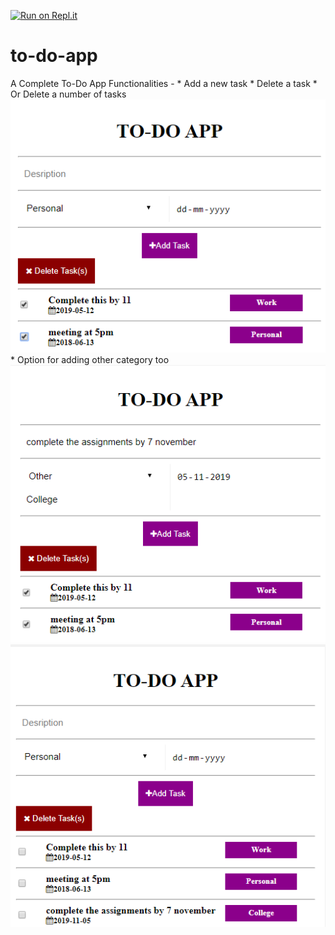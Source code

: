 [![Run on Repl.it](https://repl.it/badge/github/divyanshgupta003/to-do-app)](https://repl.it/github/divyanshgupta003/to-do-app)
# to-do-app
A Complete To-Do App 
Functionalities - * Add a new task
                  * Delete a task
                  * Or Delete a number of tasks
                 ![Image description](https://github.com/divyanshGupta003/to-do-app/blob/master/assets/images/(43).png) 
                 <br>
                 * Option for adding other category too
                 <br>
                 ![Image description](https://github.com/divyanshGupta003/to-do-app/blob/master/assets/images/(44).png)
                ![Image description]( https://github.com/divyanshGupta003/to-do-app/blob/master/assets/images/(45).png)

